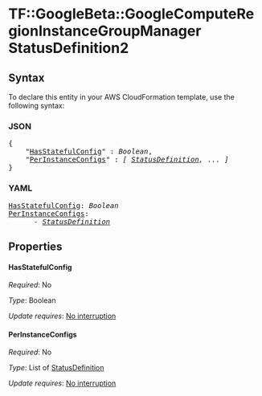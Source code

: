 # TF::GoogleBeta::GoogleComputeRegionInstanceGroupManager StatusDefinition2

## Syntax

To declare this entity in your AWS CloudFormation template, use the following syntax:

### JSON

<pre>
{
    "<a href="#hasstatefulconfig" title="HasStatefulConfig">HasStatefulConfig</a>" : <i>Boolean</i>,
    "<a href="#perinstanceconfigs" title="PerInstanceConfigs">PerInstanceConfigs</a>" : <i>[ <a href="statusdefinition.md">StatusDefinition</a>, ... ]</i>
}
</pre>

### YAML

<pre>
<a href="#hasstatefulconfig" title="HasStatefulConfig">HasStatefulConfig</a>: <i>Boolean</i>
<a href="#perinstanceconfigs" title="PerInstanceConfigs">PerInstanceConfigs</a>: <i>
      - <a href="statusdefinition.md">StatusDefinition</a></i>
</pre>

## Properties

#### HasStatefulConfig

_Required_: No

_Type_: Boolean

_Update requires_: [No interruption](https://docs.aws.amazon.com/AWSCloudFormation/latest/UserGuide/using-cfn-updating-stacks-update-behaviors.html#update-no-interrupt)

#### PerInstanceConfigs

_Required_: No

_Type_: List of <a href="statusdefinition.md">StatusDefinition</a>

_Update requires_: [No interruption](https://docs.aws.amazon.com/AWSCloudFormation/latest/UserGuide/using-cfn-updating-stacks-update-behaviors.html#update-no-interrupt)

